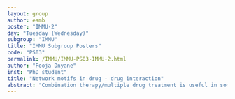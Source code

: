 ```yaml
---
layout: group
author: esmb
poster: "IMMU-2"
day: "Tuesday (Wednesday)"
subgroup: "IMMU"
title: "IMMU Subgroup Posters"
code: "PS03"
permalink: /IMMU/IMMU-PS03-IMMU-2.html
author: "Pooja Dnyane"
inst: "PhD student"
title: "Network motifs in drug - drug interaction"
abstract: "Combination therapy/multiple drug treatment is useful in some cases and necessary for the successful treatment of diseases such as leprosy, HIV/AIDS, tuberculosis and various cancers. During the treatment, drugs interact with each other and alter the medication's effect on the body. The effect could be less or more potent than intended. Drugs could also have potential antagonistic effect on each other's systemic properties. When two drugs for different diseases are administered simultaneously, it is possible that one of them could decrease the concentration of other by increasing its elimination. This could lead to increased disease severity. There are models that study autoinduction where the drug upregulates enzyme that promote its own clearance. But very few models to our knowledge include drug–drug interaction wherein they modulate each other's concentration by regulating absorption and elimination rate. We present 4 network motifs that explains the positive and negative effect a drug could have on its own elimination, or on elimination of other drug administered simultaneously. We define 32 structures that represents these network motifs. Finally, we study the sensitivity of maximum drug concentration and variation in drug concentration to different parameters. This would help in optimizing the dosing protocol that involves multiple drugs."
---
```

